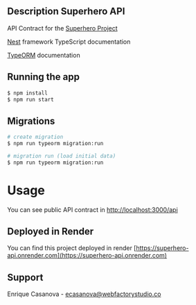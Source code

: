 ## Description Superhero API

API Contract for the [Superhero Project](https://superhero-web.vercel.app)

[Nest](https://github.com/nestjs/nest) framework TypeScript documentation

[TypeORM](https://typeorm.io/#/) documentation


## Running the app

```bash
$ npm install
$ npm run start
````

## Migrations

```bash
# create migration
$ npm run typeorm migration:run

# migration run (load initial data)
$ npm run typeorm migration:run

```

# Usage

You can see public API contract in [http://localhost:3000/api](http://localhost:3000/api)


## Deployed in Render

You can find this project deployed in render [https://superhero-api.onrender.com](https://superhero-api.onrender.com)

## Support

Enrique Casanova - [ecasanova@webfactorystudio.co](mailto:ecasanova@webfactorystudio.co)
